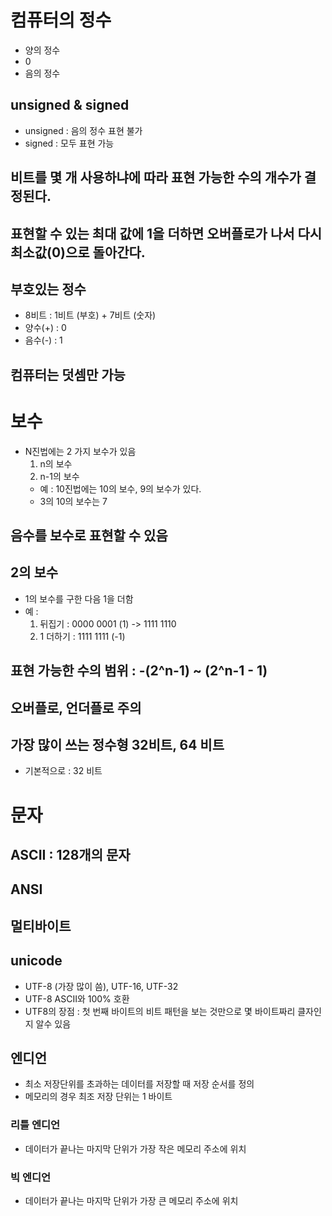 # 컴퓨터의 정수
- 양의 정수
- 0 
- 음의 정수

## unsigned & signed
- unsigned : 음의 정수 표현 불가
- signed : 모두 표현 가능


## 비트를 몇 개 사용하냐에 따라 표현 가능한 수의 개수가 결정된다.

## 표현할 수 있는 최대 값에 1을 더하면 오버플로가 나서 다시 최소값(0)으로 돌아간다.

## 부호있는 정수
- 8비트 : 1비트 (부호) + 7비트 (숫자)
- 양수(+) : 0
- 음수(-) : 1

## 컴퓨터는 덧셈만 가능


# 보수
- N진법에는 2 가지 보수가 있음
  1. n의 보수
  2. n-1의 보수
  - 예 : 10진법에는 10의 보수, 9의 보수가 있다.
  - 3의 10의 보수는 7

## 음수를 보수로 표현할 수 있음

## 2의 보수
- 1의 보수를 구한 다음 1을 더함
- 예 : 
  1. 뒤집기 : 0000 0001 (1) -> 1111 1110
  2. 1 더하기 : 1111 1111 (-1)
  
## 표현 가능한 수의 범위 : -(2^n-1) ~ (2^n-1 - 1)

## 오버플로, 언더플로 주의


## 가장 많이 쓰는 정수형 32비트, 64 비트
- 기본적으로 : 32 비트


# 문자

## ASCII : 128개의 문자

## ANSI

## 멀티바이트

## unicode
  - UTF-8 (가장 많이 씀), UTF-16, UTF-32
  - UTF-8 ASCII와 100% 호환
  - UTF8의 장점 : 첫 번째 바이트의 비트 패턴을 보는 것만으로 몇 바이트짜리 클자인지 알수 있음
  
## 엔디언
- 최소 저장단위를 초과하는 데이터를 저장할 때 저장 순서를 정의
- 메모리의 경우 최조 저장 단위는 1 바이트

### 리틀 엔디언
- 데이터가 끝나는 마지막 단위가 가장 작은 메모리 주소에 위치

### 빅 엔디언
- 데이터가 끝나는 마지막 단위가 가장 큰 메모리 주소에 위치


